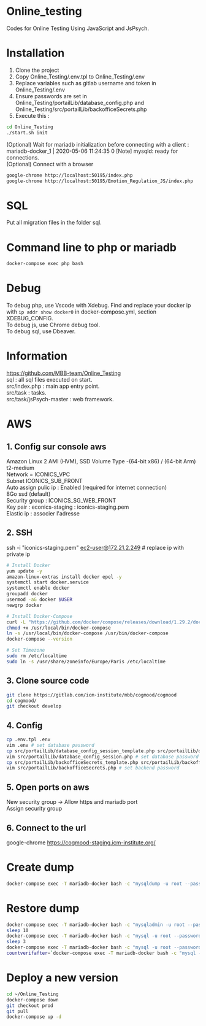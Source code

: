 # Online_testing
Codes for Online Testing Using JavaScript and JsPsych.

# Installation
1. Clone the project
2. Copy Online_Testing/.env.tpl to Online_Testing/.env
3. Replace variables such as gitlab username and token in Online_Testing/.env
4. Ensure passwords are set in Online_Testing/portailLib/database_config.php and Online_Testing/src/portailLib/backofficeSecrets.php
5. Execute this :   
```bash
cd Online_Testing
./start.sh init
```
(Optional) Wait for mariadb initialization before connecting with a client :   
mariadb-docker_1  | 2020-05-06 11:24:35 0 [Note] mysqld: ready for connections.   
(Optional) Connect with a browser
```bash
google-chrome http://localhost:50195/index.php
google-chrome http://localhost:50195/Emotion_Regulation_JS/index.php
```

# SQL
Put all migration files in the folder sql.

# Command line to php or mariadb
```bash
docker-compose exec php bash
```

# Debug
To debug php, use Vscode with Xdebug. Find and replace your docker ip with `ip addr show docker0` in docker-compose.yml, section XDEBUG_CONFIG.   
To debug js, use Chrome debug tool.   
To debug sql, use Dbeaver.

# Information
https://github.com/MBB-team/Online_Testing   
sql : all sql files executed on start.   
src/index.php : main app entry point.   
src/task : tasks.   
src/task/jsPsych-master : web framework.   


# AWS
## 1. Config sur console aws
Amazon Linux 2 AMI (HVM), SSD Volume Type -(64-bit x86) / (64-bit Arm)   
t2-medium   
Network = ICONICS_VPC  
Subnet ICONICS_SUB_FRONT   
Auto assign pulic ip : Enabled (required for internet connection)   
8Go ssd (default)   
Security group : ICONICS_SG_WEB_FRONT   
Key pair : econics-staging : iconics-staging.pem   
Elastic ip : associer l'adresse

## 2. SSH
ssh -i "iconics-staging.pem" ec2-user@172.21.2.249 # replace ip with private ip
```bash
# Install Docker
yum update -y
amazon-linux-extras install docker epel -y
systemctl start docker.service
systemctl enable docker
groupadd docker
usermod -aG docker $USER
newgrp docker

# Install Docker-Compose
curl -L "https://github.com/docker/compose/releases/download/1.29.2/docker-compose-$(uname -s)-$(uname -m)" -o /usr/local/bin/docker-compose
chmod +x /usr/local/bin/docker-compose
ln -s /usr/local/bin/docker-compose /usr/bin/docker-compose
docker-compose --version

# Set Timezone
sudo rm /etc/localtime   
sudo ln -s /usr/share/zoneinfo/Europe/Paris /etc/localtime
```

## 3. Clone source code
```bash
git clone https://gitlab.com/icm-institute/mbb/cogmood/cogmood
cd cogmood/
git checkout develop
```

## 4. Config
```bash
cp .env.tpl .env
vim .env # set database password
cp src/portailLib/database_config_session_template.php src/portailLib/database_config_session.php
vim src/portailLib/database_config_session.php # set database password
cp src/portailLib/backofficeSecrets_template.php src/portailLib/backofficeSecrets.php
vim src/portailLib/backofficeSecrets.php # set backend password
```

## 5. Open ports on aws
New security group -> Allow https and mariadb port   
Assign security group

## 6. Connect to the url
google-chrome https://cogmood-staging.icm-institute.org/


# Create dump
```bash
docker-compose exec -T mariadb-docker bash -c "mysqldump -u root --password=${SQLpassword} databaseEmo > /save/dumps/${NOW}_refresh_dump.sql"
```

# Restore dump
```bash
docker-compose exec -T mariadb-docker bash -c "mysqladmin -u root --password=${SQLpassword} -h localhost drop databaseEmo --force"
sleep 10
docker-compose exec -T mariadb-docker bash -c "mysql -u root --password=${SQLpassword} -h localhost -e 'create database databaseEmo;'"
sleep 3
docker-compose exec -T mariadb-docker bash -c "mysql -u root --password=${SQLpassword} -h localhost databaseEmo < /save/dumps/${NOW}_refresh_dump.sql"
countverifafter=`docker-compose exec -T mariadb-docker bash -c "mysql -u root --password=${SQLpassword} -h localhost -e 'select count(*) from databaseEmo.tableEmo;'" |tail -1`
```

# Deploy a new version
```bash
cd ~/Online_Testing   
docker-compose down
git checkout prod   
git pull   
docker-compose up -d   
```
